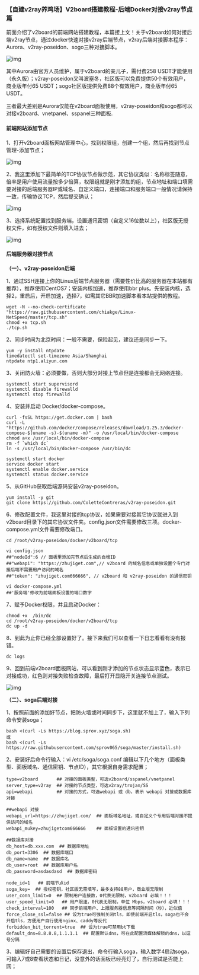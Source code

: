 ### 【自建v2ray养鸡场】V2board搭建教程-后端Docker对接v2ray节点篇

前面介绍了v2board的前端网站搭建教程，本篇接上文！关于v2board如何对接后端v2ray节点，通过docker快速对接v2ray后端节点，v2ray后端对接脚本程序：Aurora、v2ray-poseidon、sogo三种对接脚本。

![img](https://gitee.com/muzihuaner/huangeimages/raw/master/v2boardjd.png)

其中Aurora由官方人员维护，属于v2board的亲儿子，需付费258 USDT才能使用（永久版）；v2ray-poseidon又叫波塞冬，社区版可以免费提供50个有效用户，商业版年付65 USDT；sogo社区版提供免费88个有效用户，商业版年付65 USDT。

三者最大差别是Aurora仅能在v2board面板使用，v2ray-poseidon和sogo都可以对接v2board、vnetpanel、sspanel三种面板.



#### 前端网站添加节点

1、打开v2board面板网站管理中心，找到权限组，创建一个组，然后再找到节点管理-添加节点；

![img](https://gitee.com/muzihuaner/huangeimages/raw/master/jd.png)

2、我这里添加下最简单的TCP协议节点做示范，其它协议类似：名称标签随意，倍率是用户使用流量按多少倍算，权限组就是刚才添加的组，节点地址和端口填需要对接的后端服务器IP或域名、自定义端口，连接端口和服务端口一般情况请保持一致，传输协议TCP，然后提交确认；

![img](https://gitee.com/muzihuaner/huangeimages/raw/master/%E5%9B%BE%E7%89%87-13.png)

3、选择系统配置找到服务端，设置通讯密钥（自定义16位数以上），社区版无授权文件，如有授权文件则填入进去；

![img](https://gitee.com/muzihuaner/huangeimages/raw/master/%E5%9B%BE%E7%89%87-15.png)



#### 后端服务器对接节点

**（一）、v2ray-poseidon后端**

1、通过SSH连接上你的Linux后端节点服务器（需要性价比高的服务器在本站都有推荐），推荐使用CentOS7；安装内核加速，推荐使用bbr plus。先安装内核，选择2，重启后，开启加速，选择7，如需其它BBR加速脚本看本站提供的教程。

```
wget -N --no-check-certificate "https://raw.githubusercontent.com/chiakge/Linux-NetSpeed/master/tcp.sh"
chmod +x tcp.sh
./tcp.sh
```

2、同步时间为北京时间：一般不需要，保险起见，建议还是同步一下。

```
yum -y install ntpdate
timedatectl set-timezone Asia/Shanghai
ntpdate ntp1.aliyun.com
```

3、关闭防火墙：必须要做，否则大部分对接上节点但是连接都会无网络连接。

```
systemctl start supervisord
systemctl disable firewalld
systemctl stop firewalld
```

4、安装并启动 Docker/docker-compose。

```
curl -fsSL https://get.docker.com | bash
curl -L "https://github.com/docker/compose/releases/download/1.25.3/docker-compose-$(uname -s)-$(uname -m)" -o /usr/local/bin/docker-compose
chmod a+x /usr/local/bin/docker-compose
rm -f `which dc` 
ln -s /usr/local/bin/docker-compose /usr/bin/dc 
 
systemctl start docker
service docker start
systemctl enable docker.service
systemctl status docker.service
```

5、从GitHub获取后端源码安装v2ray-poseidon。

```
yum install -y git
git clone https://github.com/ColetteContreras/v2ray-poseidon.git
```

6、修改配置文件，我这里对接的tcp协议，如果需要对接其它协议就进入到v2board目录下的其它协议文件夹。config.json文件需要修改三项。docker-compose.yml文件需要修改端口。

```
cd /root/v2ray-poseidon/docker/v2board/tcp
 
vi config.json
##"nodeId":6 // 面板里添加完节点后生成的自增ID
##"webapi": "https://zhujiget.com",// v2board 的域名信息或单独设置个专门对接后端不需要用户访问的域名
##"token": "zhujiget.com666666", // v2board 和 v2ray-poseidon 的通信密钥
 
vi docker-compose.yml
##'服务端'修改为前端面板设置的端口数字
```

7、赋予Docker权限，并且启动Docker：

```
chmod +x  /bin/dc
cd /root/v2ray-poseidon/docker/v2board/tcp
dc up -d
```

8、到此为止你已经全部设置好了。接下来我们可以查看一下日志看看有没有报错。

```
dc logs
```

9、回到前端v2board面板网站，可以看到刚才添加的节点状态显示蓝色，表示已对接成功，红色则对接失败检查故障，最后打开显隐开关连接节点测试。

![img](https://gitee.com/muzihuaner/huangeimages/raw/master/%E5%9B%BE%E7%89%87-14.png)

**（二）、soga后端对接**

1、按照前面的添加好节点，把防火墙或时间同步下，这里就不加上了，输入下列命令安装soga；

```
bash <(curl -Ls https://blog.sprov.xyz/soga.sh)
或
bash <(curl -Ls https://raw.githubusercontent.com/sprov065/soga/master/install.sh)
```

2、安装好后命令行输入：vi /etc/soga/soga.conf 编辑以下几个地方（面板类型、面板域名、通信密钥、节点ID），其它根据自身需求配置；

```
type=v2board       ## 对接的面板类型，可选v2board/sspanel/vnetpanel
server_type=v2ray  ## 对接的节点类型，可选v2ray/trojan/SS
api=webapi         ## 对接的方式，可选webapi 或 db，表示 webapi 对接或数据库对接
 
##webapi 对接
webapi_url=https://zhujiget.com/  ## 面板域名地址，或自定义个专用后端对接不提供访问的域名
webapi_mukey=zhujigetcom666666    ## 面板设置的通讯密钥
 
##数据库对接
db_host=db.xxx.com  ## 数据库地址
db_port=3306  ## 数据库端口
db_name=name  ## 数据库名
db_user=root  ## 数据库用户名
db_password=asdasdasd  ## 数据库密码
 
node_id=1   ## 前端节点id
soga_key=  ## 授权密钥，社区版无需填写，最多支持88用户，商业版无限制
user_conn_limit=0  ## 限制用户连接数，0代表无限制，v2board 必填！！！
user_speed_limit=0   ## 用户限速，0代表无限制，单位 Mbps，v2board 必填！！！
check_interval=100   ## 同步前端用户、上报服务器信息等间隔时间（秒），近似值
force_close_ssl=false ## 设为true可强制关闭tls，即使前端开启tls，soga也不会开启tls，方便用户自行使用nginx、caddy等反代
forbidden_bit_torrent=true  ## 设为true可禁用bt下载
default_dns=8.8.8.8,1.1.1.1  ## 配置默认dns，可在此配置流媒体解锁的dns，以逗号分隔
```

3、编辑好自己需要的设置后保存退出，命令行输入soga，输入数字4启动soga，可输入7或8查看状态和日记，没意外的话面板已经亮灯了，自行测试是否能上网；